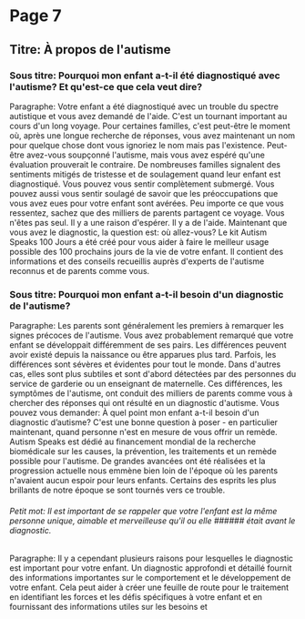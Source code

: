 # Page 7
## Titre: À propos de l'autisme
### Sous titre: Pourquoi mon enfant a-t-il été diagnostiqué avec l'autisme? Et qu'est-ce que cela veut dire?
Paragraphe: Votre enfant a été diagnostiqué avec un trouble du spectre autistique et vous avez demandé de l'aide. C'est un tournant important au cours d'un long voyage. Pour certaines familles, c'est peut-être le moment où, après une longue recherche de réponses, vous avez maintenant un nom pour quelque chose dont vous ignoriez le nom mais pas l'existence. Peut-être avez-vous soupçonné l'autisme, mais vous avez espéré qu'une évaluation prouverait le contraire. De nombreuses familles signalent des sentiments mitigés de tristesse et de soulagement quand leur enfant est diagnostiqué. Vous pouvez vous sentir complètement submergé. Vous pouvez aussi vous sentir soulagé de savoir que les préoccupations que vous avez eues pour votre enfant sont avérées. Peu importe ce que vous ressentez, sachez que des milliers de parents partagent ce voyage. Vous n'êtes pas seul. Il y a une raison d'espérer. Il y a de l'aide. Maintenant que vous avez le diagnostic, la question est: où allez-vous? Le kit Autism Speaks 100 Jours a été créé pour vous aider à faire le meilleur usage possible des 100 prochains jours de la vie de votre enfant. Il contient des informations et des conseils recueillis auprès d'experts de l'autisme reconnus et de parents comme vous.
### Sous titre: Pourquoi mon enfant a-t-il besoin d'un diagnostic de l'autisme?
Paragraphe: Les parents sont généralement les premiers à remarquer les signes précoces de l'autisme. Vous avez probablement remarqué que votre enfant se développait différemment de ses pairs. Les différences peuvent avoir existé depuis la naissance ou être apparues plus tard. Parfois, les différences sont sévères et évidentes pour tout le monde. Dans d'autres cas, elles sont plus subtiles et sont d'abord détectées par des personnes du service de garderie ou un enseignant de maternelle. Ces différences, les symptômes de l'autisme, ont conduit des milliers de parents comme vous à chercher des réponses qui ont résulté en un diagnostic d'autisme. Vous pouvez vous demander: À quel point mon enfant a-t-il besoin d'un diagnostic d’autisme? C'est une bonne question à poser - en particulier maintenant, quand personne n'est en mesure de vous offrir un remède. Autism Speaks est dédié au financement mondial de la recherche biomédicale sur les causes, la prévention, les traitements et un remède possible pour l'autisme. De grandes avancées ont été réalisées et la progression actuelle nous emmène bien loin de l'époque où les parents n'avaient aucun espoir pour leurs enfants. Certains des esprits les plus brillants de notre époque se sont tournés vers ce trouble.
###### Petit mot: Il est important de se rappeler que votre l'enfant est la même personne unique, aimable et merveilleuse qu'il ou elle ###### était avant le diagnostic.
Paragraphe: Il y a cependant plusieurs raisons pour lesquelles le diagnostic est important pour votre enfant. Un diagnostic approfondi et  détaillé fournit des informations importantes sur le comportement et le développement de votre enfant. Cela peut aider à créer une feuille de route pour le traitement en identifiant les forces et les défis spécifiques à votre enfant et en fournissant des informations utiles sur les besoins et
